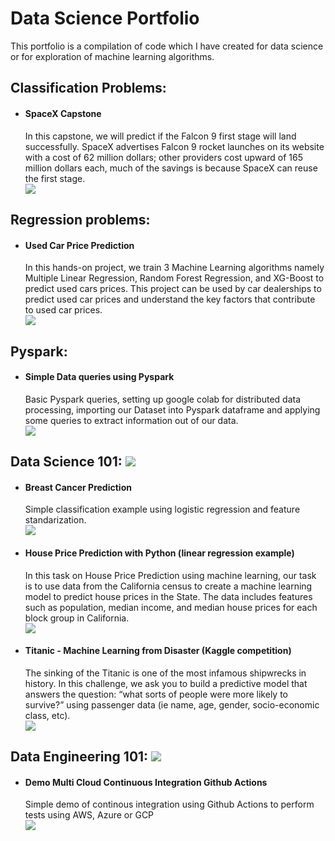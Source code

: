 # Data Science Portfolio

This portfolio is a compilation of code which I have created for data science or for exploration of machine learning algorithms.

## Classification Problems:
* ####  SpaceX Capstone <br>
    In this capstone, we will predict if the Falcon 9 first stage will land successfully. SpaceX advertises Falcon 9 rocket launches on its website with a cost of 62 million dollars; other providers cost upward of 165 million dollars each, much of the savings is because SpaceX can reuse the first stage.<br>
[![](https://badgen.net/badge/icon/github?icon=github&label)](https://github.com/VM-137/SpaceX-Capstone)
 
## Regression problems:
 * ####  Used Car Price Prediction<br>
    In this hands-on project, we train 3 Machine Learning algorithms namely Multiple Linear Regression, Random Forest Regression, and XG-Boost to predict used cars prices. This project can be used by car dealerships to predict used car prices and understand the key factors that contribute to used car prices.<br>
[![](https://badgen.net/badge/icon/github?icon=github&label)](https://github.com/VM-137/used-car-price-prediction)

## Pyspark:
* #### Simple Data queries using Pyspark<br>
    Basic Pyspark queries, setting up google colab for distributed data processing, importing our Dataset into Pyspark dataframe and applying some queries to extract information out of our data.
    <br>
[![](https://badgen.net/badge/icon/github?icon=github&label)](https://github.com/VM-137/Data-Analysis-using-Pyspark)
 
 
 
## Data Science 101: [![](https://badgen.net/badge/101/examples/black)]()
* ####  Breast Cancer Prediction 
    Simple classification example using logistic regression and feature standarization.<br>
[![](https://badgen.net/badge/icon/github?icon=github&label)](https://github.com/VM-137/classification-101_breast_cancer_prediction)
* #### House Price Prediction with Python (linear regression example)<br>
    In this task on House Price Prediction using machine learning, our task is to use data from the California census to create a machine learning model to predict house prices in the State. The data includes features such as population, median income, and median house prices for each block group in California. <br>
[![](https://badgen.net/badge/icon/github?icon=github&label)](https://github.com/VM-137/House-Price-Prediction-with-Python-simple-regression-example-)

* #### Titanic - Machine Learning from Disaster (Kaggle competition)<br>
    The sinking of the Titanic is one of the most infamous shipwrecks in history.
In this challenge, we ask you to build a predictive model that answers the question: “what sorts of people were more likely to survive?” using passenger data (ie name, age, gender, socio-economic class, etc). <br>
[![](https://badgen.net/badge/icon/github?icon=github&label)](https://github.com/VM-137/kaggle-titanic-disaster-)


## Data Engineering 101: [![](https://badgen.net/badge/101/examples/black)]()
* #### Demo Multi Cloud Continuous Integration Github Actions<br>
    Simple demo of continous integration using Github Actions to perform tests using AWS, Azure or GCP <br>
[![](https://badgen.net/badge/icon/github?icon=github&label)](https://github.com/VM-137/demo-multi-cloud-continuous-integration-github-actions-)
